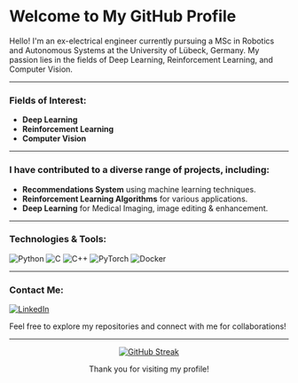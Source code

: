 # Welcome to My GitHub Profile

Hello! I'm an ex-electrical engineer currently pursuing a MSc in Robotics and Autonomous Systems at the University of Lübeck, Germany. My passion lies in the fields of Deep Learning, Reinforcement Learning, and Computer Vision.

---

### Fields of Interest:
- **Deep Learning**
- **Reinforcement Learning**
- **Computer Vision**

---

### I have contributed to a diverse range of projects, including:
- **Recommendations System** using machine learning techniques.
- **Reinforcement Learning Algorithms** for various applications.
- **Deep Learning** for Medical Imaging, image editing & enhancement.

---

### Technologies & Tools:

![Python](https://img.shields.io/badge/-Python-3776AB?logo=python&logoColor=white&style=flat)
![C](https://img.shields.io/badge/-C-A8B9CC?logo=c&logoColor=white&style=flat)
![C++](https://img.shields.io/badge/-C++-00599C?logo=cplusplus&logoColor=white&style=flat)
![PyTorch](https://img.shields.io/badge/-PyTorch-EE4C2C?logo=pytorch&logoColor=white&style=flat)
![Docker](https://img.shields.io/badge/-Docker-2496ED?logo=docker&logoColor=white&style=flat)

---

### Contact Me:

[![LinkedIn](https://img.shields.io/badge/-LinkedIn-0A66C2?logo=linkedin&logoColor=white&style=flat)](https://www.linkedin.com/in/zakaria-narjis/)

Feel free to explore my repositories and connect with me for collaborations!

---
<div align="center">
  <a href="https://git.io/streak-stats">
    <img src="https://streak-stats.demolab.com?user=zakaria-narjis&theme=python-dark" alt="GitHub Streak">
  </a>
  <p>Thank you for visiting my profile!</p>
</div>


